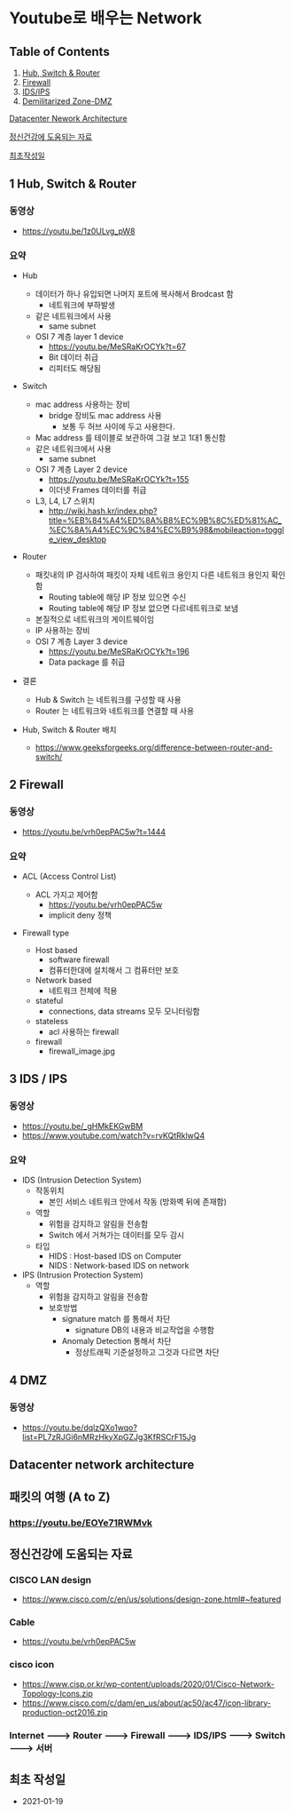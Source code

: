 # Youtube로 배우는 Network

## Table of Contents
1. [Hub, Switch & Router](#1HSR)  
2. [Firewall](#FIW)
3. [IDS/IPS](#IDPS)
4. [Demilitarized Zone-DMZ](#DMZ)

[Datacenter Nework Architecture](#DNA)

[정신건강에 도움되는 자료](#GOODREF)

[최초작성일](#FIRSTDAY)


<a name="1HSR"></a>
## 1 Hub, Switch & Router
### 동영상
- https://youtu.be/1z0ULvg_pW8

### 요약
- Hub 
	- 데이터가 하나 유입되면 나머지 포트에 복사해서 Brodcast 함
		- 네트워크에 부하발생
	- 같은 네트워크에서 사용
		- same subnet
	- OSI 7 계층 layer 1 device
		- https://youtu.be/MeSRaKrOCYk?t=67
		- Bit 데이터 취급
		- 리피터도 해당됨
- Switch
	- mac address 사용하는 장비
		- bridge 장비도 mac address 사용
			- 보통 두 허브 사이에 두고 사용한다.
	- Mac address 를 테이블로 보관하여 그걸 보고 1대1 통신함
	- 같은 네트워크에서 사용
		- same subnet
	- OSI 7 계층 Layer 2 device
		- https://youtu.be/MeSRaKrOCYk?t=155
		- 이더넷 Frames 데이터를 취급
	- L3, L4, L7 스위치
		- http://wiki.hash.kr/index.php?title=%EB%84%A4%ED%8A%B8%EC%9B%8C%ED%81%AC_%EC%8A%A4%EC%9C%84%EC%B9%98&mobileaction=toggle_view_desktop
- Router
	- 패킷내의 IP 검사하여 패킷이 자체 네트워크 용인지 다른 네트워크 용인지 확인함
		- Routing table에 해당 IP 정보 있으면 수신
		- Routing table에 해당 IP 정보 없으면 다르네트워크로 보냄
	- 본질적으로 네트워크의 게이트웨이임
	- IP 사용하는 장비
	- OSI 7 계층 Layer 3 device
		- https://youtu.be/MeSRaKrOCYk?t=196
		- Data package 를 취급

- 결론
	- Hub & Switch 는 네트워크를 구성할 때 사용
	- Router 는 네트워크와 네트워크를 연결할 때 사용
- Hub, Switch & Router 배치
	- https://www.geeksforgeeks.org/difference-between-router-and-switch/


<a name="fiw"></a>
## 2 Firewall
### 동영상
- https://youtu.be/vrh0epPAC5w?t=1444

### 요약
- ACL (Access Control List)
	- ACL 가지고 제어함
		- https://youtu.be/vrh0epPAC5w
		- implicit deny 정책

- Firewall type
	- Host based
		- software firewall
		- 컴퓨터한대에 설치해서 그 컴퓨터만 보호
	- Network based
		- 네트워크 전체에 적용
	- stateful
		- connections, data streams 모두 모니터링함
	- stateless
		- acl 사용하는 firewall
	- firewall
		- firewall_image.jpg

<a name="IDPS"></a>
## 3 IDS / IPS
### 동영상
- https://youtu.be/_gHMkEKGwBM
- https://www.youtube.com/watch?v=rvKQtRklwQ4

### 요약
- IDS (Intrusion Detection System)
	- 작동위치
		- 본인 서비스 네트워크 안에서 작동 (방화벽 뒤에 존재함)
	- 역할
		- 위험을 감지하고 알림을 전송함
		- Switch 에서 거쳐가는 데이터를 모두 감시
	- 타입
		- HIDS : Host-based IDS on Computer
		- NIDS : Network-based IDS on network
- IPS (Intrusion Protection System)
	- 역할
		- 위험을 감지하고 알림을 전송함
		- 보호방법
			- signature match 를 통해서 차단
				- signature DB의 내용과 비교작업을 수행함
			- Anomaly Detection 통해서 차단
				- 정상트래픽 기준설정하고 그것과 다르면 차단

<a name="DMZ"></a>
## 4 DMZ
### 동영상
- https://youtu.be/dqlzQXo1wqo?list=PL7zRJGi6nMRzHkyXpGZJg3KfRSCrF15Jg


<a name="DNA"></a>
## Datacenter network architecture

<a name="PAZ"></a>
## 패킷의 여행 (A to Z)
### https://youtu.be/EOYe71RWMvk

<a name="GOODREF"></a>
## 정신건강에 도움되는 자료
### CISCO LAN design
- https://www.cisco.com/c/en/us/solutions/design-zone.html#~featured
### Cable
- https://youtu.be/vrh0epPAC5w
### cisco icon
- https://www.cisp.or.kr/wp-content/uploads/2020/01/Cisco-Network-Topology-Icons.zip
- https://www.cisco.com/c/dam/en_us/about/ac50/ac47/icon-library-production-oct2016.zip
### Internet ---> Router ---> Firewall ---> IDS/IPS ---> Switch ---> 서버

<a name="FIRSTDAY"></a>
## 최초 작성일
- 2021-01-19

